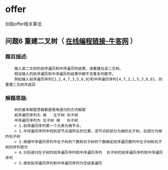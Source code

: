 # offer
剑指offer相关算法


## 问题6 重建二叉树（ [在线编程链接-牛客网](https://www.nowcoder.com/practice/8a19cbe657394eeaac2f6ea9b0f6fcf6) ）
### 题目描述:
        输入某二叉树的前序遍历和中序遍历的结果，请重建出该二叉树。
        假设输入的前序遍历和中序遍历的结果中都不含重复的数字。
        例如输入前序遍历序列{1,2,4,7,3,5,6,8}和中序遍历序列{4,7,2,1,5,3,8,6}，则重建二叉树并返回
 
 ### 解题思路:
        树的基本解题思路都是使用递归的方式解题
        前序遍历序列为 根   左子树 右子树
        中序遍历序列为 左子树 根   右子树
        > 1.前序遍历序列第一个元素为根节点，
        > 2.中序遍历序列中找到该节点值所在的位置，该节点前部分为根的左子树，后部分为根的右子树
        > 3.根据中序遍历序列中左子树的个数和右子树的个数确定前序遍历数列中左子树和右子树的序列部分
        > 4.分别递归左子树的前序遍历序列和中序遍历序列  右子树的前序遍历序列和中序遍历序列
        > 5.直到前序遍历序列和中序遍历序列为空结束遍历
